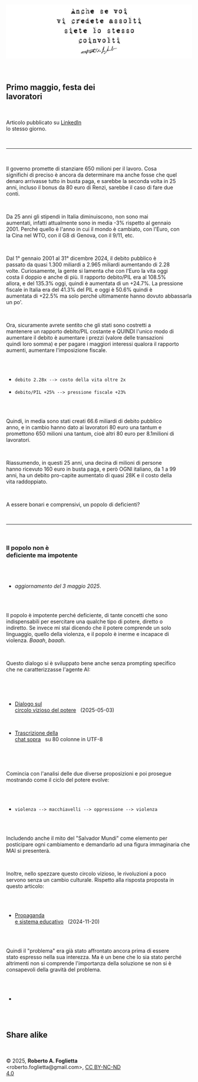 <div id="firstdiv" created=":IT" style="max-width: 800px; margin: auto; white-space: pre-wrap; text-align: justify;">
<style>#printlink { display: inline; } @page { size: legal; margin: 0.50in 13.88mm 0.50in 13.88mm; zoom: 100%; } @media print { html { zoom: 100%; } }</style>

<div align="center"><img class="wbsketch darkinv" src="img/311-primo-maggio-festa-dei-lavoratori.png" width="800"><br></div>

## Primo maggio, festa dei lavoratori

Articolo pubblicato su [LinkedIn](https://www.linkedin.com/posts/robertofoglietta_primo-maggio-festa-dei-lavoratori-il-governo-activity-7323560757420281856-jA3e) lo stesso giorno.

---

Il governo promette di stanziare 650 milioni per il lavoro. Cosa significhi di preciso è ancora da determinare ma anche fosse che quel denaro arrivasse tutto in busta paga, e sarebbe la seconda volta in 25 anni, incluso il bonus da 80 euro di Renzi, sarebbe il caso di fare due conti.

Da 25 anni gli stipendi in Italia diminuiscono, non sono mai aumentati, infatti attualmente sono in media -3% rispetto al gennaio 2001. Perché quello è l'anno in cui il mondo è cambiato, con l'Euro, con la Cina nel WTO, con il G8 di Genova, con il 9/11, etc.

Dal 1° gennaio 2001 al 31° dicembre 2024, il debito pubblico è passato da quasi 1.300 miliardi a 2.965 miliardi aumentando di 2.28 volte. Curiosamente, la gente si lamenta che con l'Euro la vita oggi costa il doppio e anche di più. Il rapporto debito/PIL era al 108.5% allora, e del 135.3% oggi, quindi è aumentata di un +24.7%. La pressione fiscale in Italia era del 41.3% del PIL e oggi è 50.6% quindi è aumentata di +22.5% ma solo perché ultimamente hanno dovuto abbassarla un po'.

Ora, sicuramente avrete sentito che gli stati sono costretti a mantenere un rapporto debito/PIL costante e QUINDI l'unico modo di aumentare il debito è aumentare i prezzi (valore delle transazioni quindi loro somma) e per pagare i maggiori interessi qualora il rapporto aumenti, aumentare l'imposizione fiscale.

- `debito 2.28x --> costo della vita oltre 2x`
- `debito/PIL +25% --> pressione fiscale +23%`

Quindi, in media sono stati creati 66.6 miliardi di debito pubblico anno, e in cambio hanno dato ai lavoratori 80 euro una tantum e promettono 650 milioni una tantum, cioè altri 80 euro per 8.1milioni di lavoratori.

Riassumendo, in questi 25 anni, una decina di milioni di persone hanno ricevuto 160 euro in busta paga, e però OGNI italiano, da 1 a 99 anni, ha un debito pro-capite aumentato di quasi 28K e il costo della vita raddoppiato.

A essere bonari e comprensivi, un popolo di deficienti?

---

### Il popolo non è deficiente ma impotente

- *aggiornamento del 3 maggio 2025*.

Il popolo è impotente perché deficiente, di tante concetti che sono indispensabili per esercitare una qualche tipo di potere, diretto o indiretto. Se invece mi stai dicendo che il potere comprende un solo linguaggio, quello della violenza, e il popolo è inerme e incapace di violenza. *Baaah*, *baaah*.

Questo dialogo si è sviluppato bene anche senza prompting specifico che ne caratterizzasse l'agente AI: 

- [Dialogo sul circolo vizioso del potere](https://g.co/gemini/share/28d3a87a4b1e) &nbsp; (2025-05-03)

- [Trascrizione della chat sopra](data/gemini-sul-circolo-vizioso-del-potere.txt) &nbsp; su 80 colonne in UTF-8

Comincia con l'analisi delle due diverse proposizioni e poi prosegue mostrando come il ciclo del potere evolve:

- `violenza --> macchiavelli --> oppressione --> violenza`

Includendo anche il mito del "Salvador Mundi" come elemento per posticipare ogni cambiamento e demandarlo ad una figura immaginaria che MAI si presenterà. 

Inoltre, nello spezzare questo circolo vizioso, le rivoluzioni a poco servono senza un cambio culturale. Rispetto alla risposta proposta in questo articolo:

- [Propaganda e sistema educativo](https://robang74.github.io/chatgpt-answered-prompts/html/propaganda-e-sistema-educativo.html) &nbsp; (2024-11-20)

Quindi il "problema" era già stato affrontato ancora prima di essere stato espresso nella sua interezza. Ma è un bene che lo sia stato perché altrimenti non si comprende l'importanza della soluzione se non si è consapevoli della gravità del problema.

+

## Share alike

&copy; 2025, **Roberto A. Foglietta** &lt;roberto.foglietta<span>@</span>gmail.com&gt;, [CC BY-NC-ND 4.0](https://creativecommons.org/licenses/by-nc-nd/4.0/)

</div>
